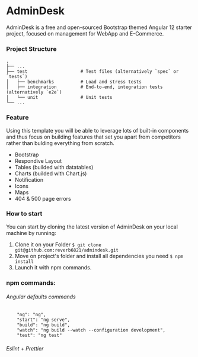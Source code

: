 # AdminDesk

AdminDesk is a free and open-sourced Bootstrap themed Angular 12 starter project, focused on management for WebApp and E-Commerce.

### Project Structure

```
.
├── ...
├── test                    # Test files (alternatively `spec` or `tests`)
│   ├── benchmarks          # Load and stress tests
│   ├── integration         # End-to-end, integration tests (alternatively `e2e`)
│   └── unit                # Unit tests
└── ...
```


### Feature
Using this template you will be able to leverage lots of built-in components and thus focus on building features that set you apart from competitors rather than bulding everything from scratch. 

- Bootstrap
- Respondive Layout
- Tables (builded with datatables)
- Charts (builded with Chart.js)
- Notification
- Icons
- Maps
- 404 & 500 page errors

### How to start
You can start by cloning the latest version of AdminDesk on your local machine by running:

1. Clone it on your Folder
```$ git clone git@github.com:reverb6821/admindesk.git ```
2. Move on project's folder and install all dependencies you need
```$ npm install ```
3. Launch it with npm commands.

### npm commands:
###### Angular defaults commands
```
    "ng": "ng",
    "start": "ng serve",
    "build": "ng build",
    "watch": "ng build --watch --configuration development",
    "test": "ng test"
```
###### Eslint + Prettier 
